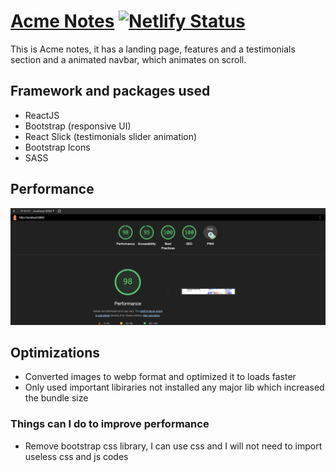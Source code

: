 # [Acme Notes](https://programmergaurav-acme-notes.netlify.app)  [![Netlify Status](https://api.netlify.com/api/v1/badges/628f0f79-2ec0-42a7-9b7f-8ec4ea6f243e/deploy-status)](https://app.netlify.com/sites/programmergaurav-acme-notes/deploys)
This is Acme notes, it has a landing page, features and a testimonials section and a animated navbar, which animates on scroll.

## Framework and packages used
  - ReactJS
  - Bootstrap (responsive UI)
  - React Slick (testimonials slider animation)
  - Bootstrap Icons
  - SASS

## Performance
![alt text](./public/performance.png)

## Optimizations
 - Converted images to webp format and optimized it to loads faster
 - Only used important libiraries not installed any major lib which increased the bundle size

### Things can I do to improve performance
 - Remove bootstrap css library, I can use css and I will not need to import useless css and js codes
